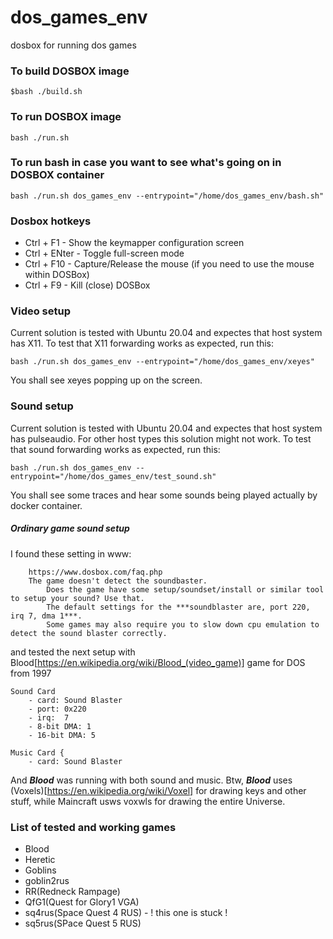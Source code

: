 # dos_games_env
dosbox for running dos games




### To build DOSBOX image
```
$bash ./build.sh
```




### To run DOSBOX image
```
bash ./run.sh
```




### To run bash in case you want to see what's going on in DOSBOX container
```
bash ./run.sh dos_games_env --entrypoint="/home/dos_games_env/bash.sh"
```




### Dosbox hotkeys
* Ctrl + F1    - Show the keymapper configuration screen
* Ctrl + ENter - Toggle full-screen mode
* Ctrl + F10   - Capture/Release the mouse (if you need to use the mouse within DOSBox)
* Ctrl + F9    - Kill (close) DOSBox




### Video setup
Current solution is tested with Ubuntu 20.04 and expectes that host system has X11.
To test that X11 forwarding works as expected, run this:

```
bash ./run.sh dos_games_env --entrypoint="/home/dos_games_env/xeyes"
```
You shall see xeyes popping up on the screen.




### Sound setup
Current solution is tested with Ubuntu 20.04 and expectes that host system has pulseaudio.
For other host types this solution might not work.
To test that sound forwarding works as expected, run this:

```
bash ./run.sh dos_games_env --entrypoint="/home/dos_games_env/test_sound.sh"
```
You shall see some traces and hear some sounds being played actually by docker container.




##### Ordinary game sound setup
I found these setting in www:
```
    https://www.dosbox.com/faq.php
    The game doesn't detect the soundbaster.
        Does the game have some setup/soundset/install or similar tool to setup your sound? Use that.
        The default settings for the ***soundblaster are, port 220, irq 7, dma 1***.
        Some games may also require you to slow down cpu emulation to detect the sound blaster correctly. 
```

and tested the next setup with Blood[https://en.wikipedia.org/wiki/Blood_(video_game)] game for DOS from 1997

    Sound Card
        - card: Sound Blaster
        - port: 0x220
        - irq:  7
        - 8-bit DMA: 1
        - 16-bit DMA: 5

    Music Card {
        - card: Sound Blaster

And ***Blood*** was running with both sound and music.
Btw, ***Blood*** uses (Voxels)[https://en.wikipedia.org/wiki/Voxel] for drawing keys and other stuff, while Maincraft usws voxwls for drawing the entire Universe.




### List of tested and working games
* Blood
* Heretic
* Goblins
* goblin2rus
* RR(Redneck Rampage)
* QfG1(Quest for Glory1 VGA)
* sq4rus(Space Quest 4 RUS) - ! this one is stuck !
* sq5rus(SPace Quest 5 RUS)

